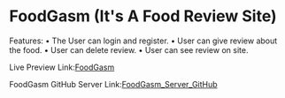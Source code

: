# FoodGasm (It's A Food Review Site)

Features:
•	The User can login and register.
•	User can give review about the food.
•	User can delete review.
•	User can see review on site.

Live Preview Link:[FoodGasm](https://food-gasm-2c800.web.app/)

FoodGasm GitHub Server Link:[FoodGasm_Server_GitHub](https://github.com/dipta3/foodgasm-server-site)

